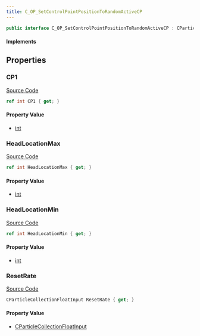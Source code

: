 ```yaml
---
title: C_OP_SetControlPointPositionToRandomActiveCP
---
```


```csharp
public interface C_OP_SetControlPointPositionToRandomActiveCP : CParticleFunctionPreEmission, CParticleFunctionOperator, CParticleFunction, ISchemaClass<CParticleFunction>, ISchemaClass<CParticleFunctionOperator>, ISchemaClass<CParticleFunctionPreEmission>, ISchemaClass<C_OP_SetControlPointPositionToRandomActiveCP>, ISchemaField, ISchemaClass, INativeHandle
```

#### Implements

## Properties

### CP1

[Source Code](https://github.com/swiftly-solution/swiftlys2/blob/main/managed/src/SwiftlyS2.Generated/Schemas/Interfaces/C_OP_SetControlPointPositionToRandomActiveCP.cs#L17)

```csharp
ref int CP1 { get; }
```

#### Property Value

- [int](https://learn.microsoft.com/dotnet/api/system.int32)

### HeadLocationMax

[Source Code](https://github.com/swiftly-solution/swiftlys2/blob/main/managed/src/SwiftlyS2.Generated/Schemas/Interfaces/C_OP_SetControlPointPositionToRandomActiveCP.cs#L21)

```csharp
ref int HeadLocationMax { get; }
```

#### Property Value

- [int](https://learn.microsoft.com/dotnet/api/system.int32)

### HeadLocationMin

[Source Code](https://github.com/swiftly-solution/swiftlys2/blob/main/managed/src/SwiftlyS2.Generated/Schemas/Interfaces/C_OP_SetControlPointPositionToRandomActiveCP.cs#L19)

```csharp
ref int HeadLocationMin { get; }
```

#### Property Value

- [int](https://learn.microsoft.com/dotnet/api/system.int32)

### ResetRate

[Source Code](https://github.com/swiftly-solution/swiftlys2/blob/main/managed/src/SwiftlyS2.Generated/Schemas/Interfaces/C_OP_SetControlPointPositionToRandomActiveCP.cs#L23)

```csharp
CParticleCollectionFloatInput ResetRate { get; }
```

#### Property Value

- [CParticleCollectionFloatInput](/docs/api/shared/schemadefinitions/cparticlecollectionfloatinput)

